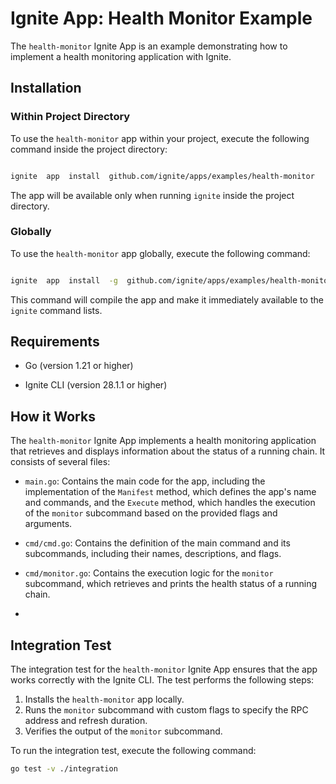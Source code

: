 
  

# Ignite App: Health Monitor Example

The `health-monitor` Ignite App is an example demonstrating how to implement a health monitoring application with Ignite.
  

## Installation

  

### Within Project Directory

  

To use the `health-monitor` app within your project, execute the following command inside the project directory:

  

```bash

ignite  app  install  github.com/ignite/apps/examples/health-monitor

```

  

The app will be available only when running `ignite` inside the project directory.

  

### Globally

  

To use the `health-monitor` app globally, execute the following command:

  

```bash

ignite  app  install  -g  github.com/ignite/apps/examples/health-monitor

```

  

This command will compile the app and make it immediately available to the `ignite` command lists.

  

## Requirements

  

- Go (version 1.21 or higher)

- Ignite CLI (version 28.1.1 or higher)

  

## How it Works
The `health-monitor` Ignite App implements a health monitoring application that retrieves and displays information about the status of a running chain. It consists of several files:

-   `main.go`: Contains the main code for the app, including the implementation of the `Manifest` method, which defines the app's name and commands, and the `Execute` method, which handles the execution of the `monitor` subcommand based on the provided flags and arguments.
    
-   `cmd/cmd.go`: Contains the definition of the main command and its subcommands, including their names, descriptions, and flags.
    
-   `cmd/monitor.go`: Contains the execution logic for the `monitor` subcommand, which retrieves and prints the health status of a running chain.
- 
## Integration Test
The integration test for the `health-monitor` Ignite App ensures that the app works correctly with the Ignite CLI. The test performs the following steps:

1.  Installs the `health-monitor` app locally.
2.  Runs the `monitor` subcommand with custom flags to specify the RPC address and refresh duration.
3.  Verifies the output of the `monitor` subcommand.

To run the integration test, execute the following command:

```bash
go test -v ./integration
```
